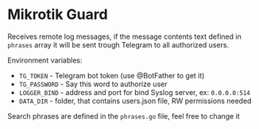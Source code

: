 # Mikrotik Guard

Receives remote log messages, if the message contents text 
defined in ```phrases``` array it will be sent trough Telegram to all
authorized users.

Environment variables:
* ```TG_TOKEN``` - Telegram bot token (use @BotFather to get it)
* ```TG_PASSWORD``` - Say this word to authorize user
* ```LOGGER_BIND``` - address and port for bind Syslog server, ex: ```0.0.0.0:514```
* ```DATA_DIR``` 	- folder, that contains users.json file, RW permissions needed

Search phrases are defined in the ```phrases.go``` file, feel free to change it